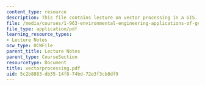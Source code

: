 ```yaml
---
content_type: resource
description: This file contains lecture on vector processing in a GIS.
file: /media/courses/1-963-environmental-engineering-applications-of-geographic-information-systems-fall-2004/5c2b8883db3514f874bd72e3f3cb8df9_vectorprocessing.pdf
file_type: application/pdf
learning_resource_types:
- Lecture Notes
ocw_type: OCWFile
parent_title: Lecture Notes
parent_type: CourseSection
resourcetype: Document
title: vectorprocessing.pdf
uid: 5c2b8883-db35-14f8-74bd-72e3f3cb8df9
---
```

